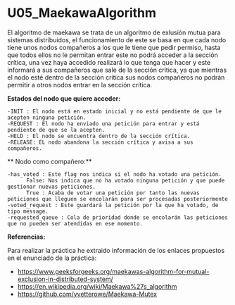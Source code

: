 # U05_MaekawaAlgorithm

El algoritmo de maekawa se trata de un algoritmo de exlusión mutua para sistemas distribuidos, el funcionamiento de este se basa en que cada nodo tiene unos nodos compañeros a los que le tiene que pedir permiso, hasta que todos ellos no le permitan entrar este no podrá acceder a la sección crítica, una vez haya accedido realizará lo que tenga que hacer y este informará a sus compañeros que sale de la sección crítica, ya que mientras el nodo esté dentro de la sección crítica sus nodos compañeros no podrán permitir a otros nodos entrar en la sección crítica.
  
  **Estados del nodo que quiere acceder:**
  
    -INIT : El nodo está en estado inicial y no está pendiente de que le acepten ninguna petición.
    -REQUEST : El nodo ha enviado una petición para entrar y está pendiente de que se la acepten.
    -HELD : El nodo se encuentra dentro de la sección crítica.
    -RELEASE: EL nodo abandona la sección crítica y avisa a sus compañeros.
  
**  Nodo como compañero:**

    -has_voted : Este flag nos indica si el nodo ha votado una petición.
          False: Nos indica que no ha votado ninguna petición y que puede gestionar nuevas peticiones.
          True : Acaba de votar una petición por tanto las nuevas peticiones que lleguen se encolarán para ser procesadas posteriormente
    -voted_request : Este guardará la petición por la que ha votado, de tipo message.
    -requested_queue : Cola de prioridad donde se encolarán las peticiones que no pueden ser atendidas en ese momento.
    
    
**Referencias:**

  Para realizar la práctica he extraido información de los enlaces propuestos en el enunciado de la práctica:
  - https://www.geeksforgeeks.org/maekawas-algorithm-for-mutual-exclusion-in-distributed-system/
  - https://en.wikipedia.org/wiki/Maekawa%27s_algorithm
  - https://github.com/yvetterowe/Maekawa-Mutex
   
    
